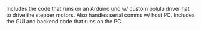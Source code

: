 Includes the code that runs on an Arduino uno w/ custom polulu driver hat to drive the stepper motors. Also handles serial comms w/ host PC. 
Includes the GUI and backend code that runs on the PC.
